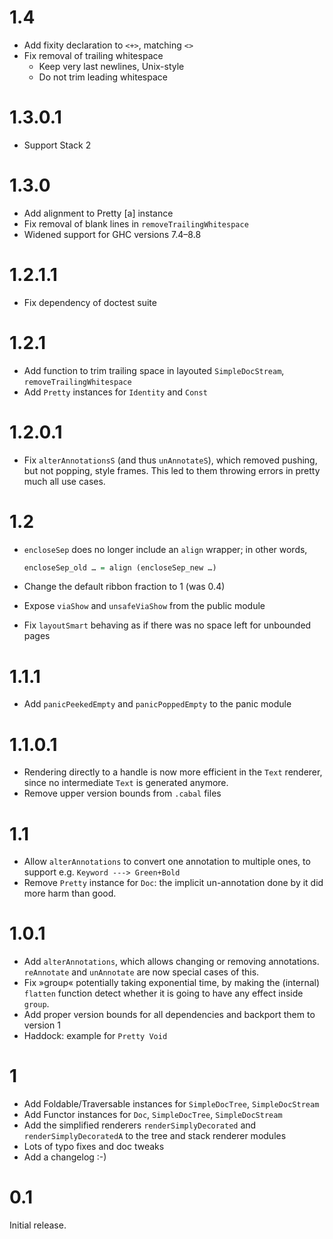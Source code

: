 # 1.4

- Add fixity declaration to `<+>`, matching `<>`
- Fix removal of trailing whitespace
    - Keep very last newlines, Unix-style
    - Do not trim leading whitespace

# 1.3.0.1

- Support Stack 2

# 1.3.0

- Add alignment to Pretty [a] instance
- Fix removal of blank lines in `removeTrailingWhitespace`
- Widened support for GHC versions 7.4–8.8

# 1.2.1.1

- Fix dependency of doctest suite

# 1.2.1

- Add function to trim trailing space in layouted `SimpleDocStream`,
  `removeTrailingWhitespace`
- Add `Pretty` instances for `Identity` and `Const`

# 1.2.0.1

- Fix `alterAnnotationsS` (and thus `unAnnotateS`), which removed pushing, but
  not popping, style frames. This led to them throwing errors in pretty much all
  use cases.

# 1.2

- `encloseSep` does no longer include an `align` wrapper; in other words,

    ```haskell
    encloseSep_old … = align (encloseSep_new …)
    ```
- Change the default ribbon fraction to 1 (was 0.4)
- Expose `viaShow` and `unsafeViaShow` from the public module
- Fix `layoutSmart` behaving as if there was no space left for unbounded pages

# 1.1.1

- Add `panicPeekedEmpty` and `panicPoppedEmpty` to the panic module

# 1.1.0.1

- Rendering directly to a handle is now more efficient in the `Text` renderer,
  since no intermediate `Text` is generated anymore.
- Remove upper version bounds from `.cabal` files

# 1.1

- Allow `alterAnnotations` to convert one annotation to multiple ones, to
  support e.g. `Keyword ---> Green+Bold`
- Remove `Pretty` instance for `Doc`: the implicit un-annotation done by it did
  more harm than good.

# 1.0.1

- Add `alterAnnotations`, which allows changing or removing annotations.
  `reAnnotate` and `unAnnotate` are now special cases of this.
- Fix »group« potentially taking exponential time, by making the (internal)
  `flatten` function detect whether it is going to have any effect inside
  `group`.
- Add proper version bounds for all dependencies and backport them to version 1
- Haddock: example for `Pretty Void`

# 1

- Add Foldable/Traversable instances for `SimpleDocTree`, `SimpleDocStream`
- Add Functor instances for `Doc`, `SimpleDocTree`, `SimpleDocStream`
- Add the simplified renderers `renderSimplyDecorated` and
  `renderSimplyDecoratedA` to the tree and stack renderer modules
- Lots of typo fixes and doc tweaks
- Add a changelog :-)

# 0.1

Initial release.
